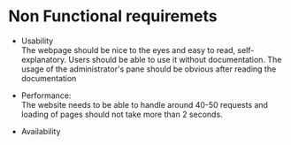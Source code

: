 # Non Functional requiremets

 * Usability  
    The webpage should be nice to the eyes and easy to read, self-explanatory.
    Users should be able to use it without documentation.
    The usage of the administrator's pane should be obvious after reading the documentation

 * Performance:  
   The website needs to be able to handle around 40-50 requests and loading of pages should not take more than 2 seconds.

* Availability
